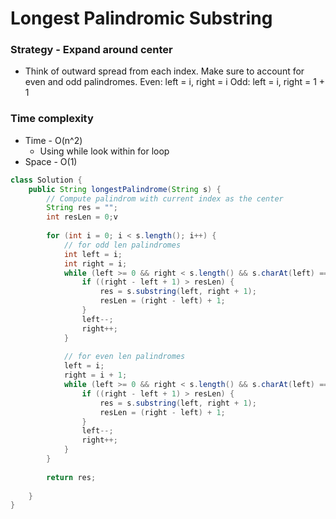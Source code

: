 # Longest Palindromic Substring

### Strategy - Expand around center

* Think of outward spread from each index. Make sure to account for even and odd palindromes. Even: left = i, right = i Odd: left = i, right = 1 + 1

### Time complexity

* Time - O(n^2)
  * Using while  look within for loop
* Space - O(1)

```java
class Solution {
    public String longestPalindrome(String s) {
        // Compute palindrom with current index as the center
        String res = "";
        int resLen = 0;v
        
        for (int i = 0; i < s.length(); i++) {
            // for odd len palindromes
            int left = i;
            int right = i;
            while (left >= 0 && right < s.length() && s.charAt(left) == s.charAt(right)) {
                if ((right - left + 1) > resLen) {
                    res = s.substring(left, right + 1);
                    resLen = (right - left) + 1;
                }
                left--;
                right++;
            }
            
            // for even len palindromes
            left = i;
            right = i + 1;
            while (left >= 0 && right < s.length() && s.charAt(left) == s.charAt(right)) {
                if ((right - left + 1) > resLen) {
                    res = s.substring(left, right + 1);
                    resLen = (right - left) + 1;
                }
                left--;
                right++;
            }
        }
        
        return res; 
        
    }
}
```

